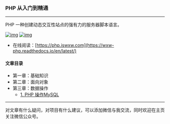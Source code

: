 ### PHP 从入门到精通

---

PHP 一种创建动态交互性站点的强有力的服务器脚本语言。

 [![img](https://camo.githubusercontent.com/c9a46c5b743ebe96492667c4592086351776150ac7527b01bb5c3c872f8821b1/68747470733a2f2f696d672e736869656c64732e696f2f62616467652f6672616d776f726b2d537068696e782d677265656e2e737667)](https://camo.githubusercontent.com/c9a46c5b743ebe96492667c4592086351776150ac7527b01bb5c3c872f8821b1/68747470733a2f2f696d672e736869656c64732e696f2f62616467652f6672616d776f726b2d537068696e782d677265656e2e737667) [![img](https://camo.githubusercontent.com/f377edc560b6b783d98b51bccf58e8e3895c04059e8ba9b3a1a683a9f10c993a/687474703a2f2f696d672e736869656c64732e696f2f62616467652f2545352538352541432545342542432539372545352538462542372d33306b2b2d627269676874677265656e)](https://gitee.com/wwxw/image/raw/master/wechat/FDekBM1FXHpH.jpg) 

- 在线阅读：[https://php.iswxw.com](https://wxw-php.readthedocs.io/en/latest/)  

#### 文章目录

- 第一章：基础知识
- 第二章：面向对象
- 第三章：数据操作
  - [1. PHP 操作MySQL](https://wxw-go.readthedocs.io/en/latest/w04/w04_mysql.html) 



---

对文章有什么疑问，对项目有什么建议，可以添加微信与我交流，同时欢迎在主页关注微信公众号。

